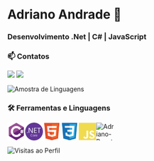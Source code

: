 # Adriano Andrade 👋

### Desenvolvimento .Net | C# | JavaScript 

### 📫 Contatos

<a href = "mailto:adrianoandraden17@gmail.com"><img src="https://img.shields.io/badge/-Email-%23333?style=for-the-badge&logo=microsoft&logoColor=white" target="_blank"></a> <a href="https://www.linkedin.com/in/adriano-andrade-baa247144/" target="_blank"> <img src="https://img.shields.io/badge/-LinkedIn-%230077B5?style=for-the-badge&logo=linkedin&logoColor=white" target="_blank"></a>

![Amostra de Linguagens](https://github-readme-stats.vercel.app/api/top-langs/?username=adrianoandrad7&layout=compact&langs_count=7&theme=dark)

### 🛠️ Ferramentas e Linguagens

<div style="display: flex"><br>
   <img align="center" alt="Adriano-Csharp" height="40" width="40" src="https://raw.githubusercontent.com/devicons/devicon/master/icons/csharp/csharp-original.svg">
  <img align="center" alt="Adriano-.Net" height="40" width="40" src="https://raw.githubusercontent.com/devicons/devicon/master/icons/dotnetcore/dotnetcore-original.svg">
  <img align="center" alt="Adriano-HTML" height="40" width="40" src="https://raw.githubusercontent.com/devicons/devicon/master/icons/html5/html5-original.svg">
  <img align="center" alt="Adriano-CSS" height="40" width="40" src="https://raw.githubusercontent.com/devicons/devicon/master/icons/css3/css3-original.svg">
  <img align="center" alt="Adriano-Js" height="40" width="40" src="https://raw.githubusercontent.com/devicons/devicon/master/icons/javascript/javascript-plain.svg">
  <img align="center" alt="Adriano-React" height="40" width="40" src="https://cdn.jsdelivr.net/gh/devicons/devicon@latest/icons/react/react-original-wordmark.svg">
</div>

![Visitas ao Perfil](https://hits.seeyoufarm.com/api/count/incr/badge.svg?url=https%3A%2F%2Fgithub.com%2Fadrianoandrad7&count_bg=%2379C83D&title_bg=%23555555&icon=github.svg&icon_color=%23E7E7E7&title=Visitas&edge_flat=false)
  
  
